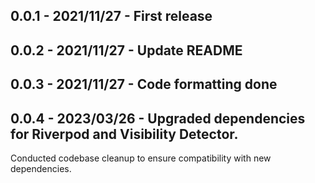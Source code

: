 ## 0.0.1 - 2021/11/27 - First release
## 0.0.2 - 2021/11/27 - Update README
## 0.0.3 - 2021/11/27 - Code formatting done
## 0.0.4 - 2023/03/26 - Upgraded dependencies for Riverpod and Visibility Detector.
Conducted codebase cleanup to ensure compatibility with new dependencies.




